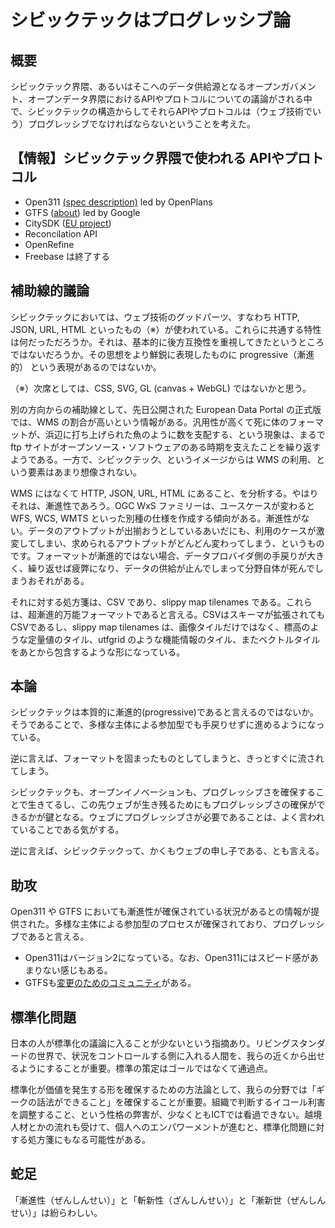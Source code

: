 # シビックテックはプログレッシブ論
## 概要
シビックテック界隈、あるいはそこへのデータ供給源となるオープンガバメント、オープンデータ界隈におけるAPIやプロトコルについての議論がされる中で、シビックテックの構造からしてそれらAPIやプロトコルは（ウェブ技術でいう）プログレッシブでなければならないということを考えた。

## 【情報】シビックテック界隈で使われる APIやプロトコル
- Open311 [(spec description)](http://www.open311.org/2009/09/open311-is-a-specification-for-an-open-platform/) led by OpenPlans
- GTFS ([about](https://developers.google.com/transit/gtfs/?hl=ja)) led by Google
- CitySDK ([EU project](http://www.citysdk.eu))
- Reconcilation API
- OpenRefine
- Freebase は終了する

## 補助線的議論
シビックテックにおいては、ウェブ技術のグッドパーツ、すなわち HTTP, JSON, URL, HTML といったもの（※）が使われている。これらに共通する特性は何だっただろうか。それは、基本的に後方互換性を重視してきたというところではないだろうか。その思想をより鮮鋭に表現したものに progressive（漸進的） という表現があるのではないか。

（※）次席としては、CSS, SVG, GL (canvas + WebGL) ではないかと思う。

別の方向からの補助線として、先日公開された European Data Portal の正式版では、WMS の割合が高いという情報がある。汎用性が高くて死に体のフォーマットが、浜辺に打ち上げられた魚のように数を支配する、という現象は、まるで ftp サイトがオープンソース・ソフトウェアのある時期を支えたことを繰り返すようである。一方で、シビックテック、というイメージからは WMS の利用、という要素はあまり想像されない。

WMS にはなくて HTTP, JSON, URL, HTML にあること、を分析する。やはりそれは、漸進性であろう。OGC WxS ファミリーは、ユースケースが変わると WFS, WCS, WMTS といった別種の仕様を作成する傾向がある。漸進性がない。データのアウトプットが出揃おうとしているあいだにも、利用のケースが激変してしまい、求められるアウトプットがどんどん変わってしまう、というものです。フォーマットが漸進的ではない場合、データプロバイダ側の手戻りが大きく、繰り返せば疲弊になり、データの供給が止んでしまって分野自体が死んでしまうおそれがある。

それに対する処方箋は、CSV であり、slippy map tilenames である。これらは、超漸進的万能フォーマットであると言える。CSVはスキーマが拡張されてもCSVであるし、slippy map tilenames は、画像タイルだけではなく、標高のような定量値のタイル、utfgrid のような機能情報のタイル、またベクトルタイルをあとから包含するような形になっている。

## 本論
シビックテックは本質的に漸進的(progressive)であると言えるのではないか。そうであることで、多様な主体による参加型でも手戻りせずに進めるようになっている。

逆に言えば、フォーマットを固まったものとしてしまうと、きっとすぐに流されてしまう。

シビックテックも、オープンイノベーションも、プログレッシブさを確保することで生きてるし、この先ウェブが生き残るためにもプログレッシブさの確保ができるかが鍵となる。ウェブにプログレッシブさが必要であることは、よく言われていることである気がする。

逆に言えば、シビックテックって、かくもウェブの申し子である、とも言える。

## 助攻
Open311 や GTFS においても漸進性が確保されている状況があるとの情報が提供された。多様な主体による参加型のプロセスが確保されており、プログレッシブであると言える。
- Open311はバージョン2になっている。なお、Open311にはスピード感があまりない感じもある。
- GTFSも[変更のためのコミュニティ](https://sites.google.com/site/gtfschanges/?hl=ja)がある。

## 標準化問題
日本の人が標準化の議論に入ることが少ないという指摘あり。リビングスタンダードの世界で、状況をコントロールする側に入れる人間を、我らの近くから出せるようにすることが重要。標準の策定はゴールではなくて通過点。

標準化が価値を発生する形を確保するための方法論として、我らの分野では「ギークの話法ができること」を確保することが重要。組織で判断するイコール利害を調整すること、という性格の弊害が、少なくともICTでは看過できない。越境人材とかの流れも受けて、個人へのエンパワーメントが進むと、標準化問題に対する処方箋にもなる可能性がある。

## 蛇足
「漸進性（ぜんしんせい）」と「斬新性（ざんしんせい）」と「漸新世（ぜんしんせい）」は紛らわしい。
